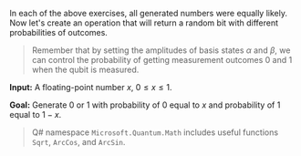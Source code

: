 In each of the above exercises, all generated numbers were equally likely. Now let's create an operation that will return a random bit with different probabilities of outcomes. 

> Remember that by setting the amplitudes of basis states $\alpha$ and $\beta$, we can control the probability of getting measurement outcomes $0$ and $1$ when the qubit is measured.

**Input:** 
A floating-point number $x$, $0 \le x \le 1$. 

**Goal:** Generate $0$ or $1$ with probability of $0$ equal to $x$ and probability of $1$ equal to $1 - x$.

> Q# namespace `Microsoft.Quantum.Math` includes useful functions `Sqrt`, `ArcCos`, and `ArcSin`.
